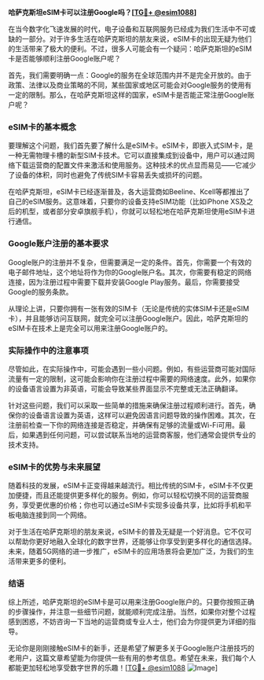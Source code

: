 **哈萨克斯坦eSIM卡可以注册Google吗？[[TG💪+ @esim1088](https://t.me/s/esim1088)]**

在当今数字化飞速发展的时代，电子设备和互联网服务已经成为我们生活中不可或缺的一部分。对于许多生活在哈萨克斯坦的朋友来说，eSIM卡的出现无疑为他们的生活带来了极大的便利。不过，很多人可能会有一个疑问：哈萨克斯坦的eSIM卡是否能够顺利注册Google账户呢？

首先，我们需要明确一点：Google的服务在全球范围内并不是完全开放的。由于政策、法律以及商业策略的不同，某些国家或地区可能会对Google服务的使用有一定的限制。那么，在哈萨克斯坦这样的国家，eSIM卡是否能正常注册Google账户呢？

### eSIM卡的基本概念

要理解这个问题，我们首先要了解什么是eSIM卡。eSIM卡，即嵌入式SIM卡，是一种无需物理卡槽的新型SIM卡技术。它可以直接集成到设备中，用户可以通过网络下载运营商的配置文件来激活和使用服务。这种技术的优点显而易见——它减少了设备的体积，同时也避免了传统SIM卡容易丢失或损坏的问题。

在哈萨克斯坦，eSIM卡已经逐渐普及，各大运营商如Beeline、Kcell等都推出了自己的eSIM服务。这意味着，只要你的设备支持eSIM功能（比如iPhone XS及之后的机型，或者部分安卓旗舰手机），你就可以轻松地在哈萨克斯坦使用eSIM卡进行通信。

### Google账户注册的基本要求

Google账户的注册并不复杂，但需要满足一定的条件。首先，你需要一个有效的电子邮件地址，这个地址将作为你的Google账户名。其次，你需要有稳定的网络连接，因为注册过程中需要下载并安装Google Play服务。最后，你需要接受Google的服务条款。

从理论上讲，只要你拥有一张有效的SIM卡（无论是传统的实体SIM卡还是eSIM卡），并且能够访问互联网，就完全可以注册Google账户。因此，哈萨克斯坦的eSIM卡在技术上是完全可以用来注册Google账户的。

### 实际操作中的注意事项

尽管如此，在实际操作中，可能会遇到一些小问题。例如，有些运营商可能对国际流量有一定的限制，这可能会影响你在注册过程中需要的网络速度。此外，如果你的设备语言设置为非英语，可能会导致某些界面显示不完整或无法正确翻译。

针对这些问题，我们可以采取一些简单的措施来确保注册过程顺利进行。首先，确保你的设备语言设置为英语，这样可以避免因语言问题导致的操作困难。其次，在注册前检查一下你的网络连接是否稳定，并确保有足够的流量或Wi-Fi可用。最后，如果遇到任何问题，可以尝试联系当地的运营商客服，他们通常会提供专业的技术支持。

### eSIM卡的优势与未来展望

随着科技的发展，eSIM卡正变得越来越流行。相比传统的SIM卡，eSIM卡不仅更加便捷，而且还能提供更多样化的服务。例如，你可以轻松切换不同的运营商服务，享受更优惠的价格；你也可以通过eSIM卡实现多设备共享，比如将手机和平板电脑连接到同一个网络。

对于生活在哈萨克斯坦的朋友来说，eSIM卡的普及无疑是一个好消息。它不仅可以帮助你更好地融入全球化的数字世界，还能够让你享受到更多样化的通信选择。未来，随着5G网络的进一步推广，eSIM卡的应用场景将会更加广泛，为我们的生活带来更多的便利。

### 结语

综上所述，哈萨克斯坦的eSIM卡是可以用来注册Google账户的。只要你按照正确的步骤操作，并注意一些细节问题，就能顺利完成注册。当然，如果你对整个过程感到困惑，不妨咨询一下当地的运营商或专业人士，他们会为你提供更为详细的指导。

无论你是刚刚接触eSIM卡的新手，还是希望了解更多关于Google账户注册技巧的老用户，这篇文章希望能为你提供一些有用的参考信息。希望在未来，我们每个人都能更加轻松地享受数字世界的乐趣！[[TG💪+ @esim1088](https://t.me/s/esim1088) ![Image](https://i.postimg.cc/4NQfJmqS/Snipaste-2025-05-13-00-14-12.png)]